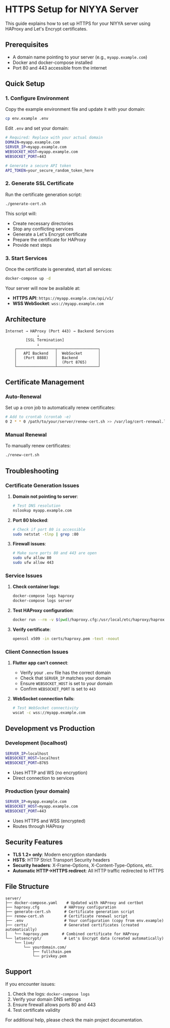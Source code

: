 # HTTPS Setup for NIYYA Server

This guide explains how to set up HTTPS for your NIYYA server using HAProxy and Let's Encrypt certificates.

## Prerequisites

- A domain name pointing to your server (e.g., `myapp.example.com`)
- Docker and docker-compose installed
- Port 80 and 443 accessible from the internet

## Quick Setup

### 1. Configure Environment

Copy the example environment file and update it with your domain:

```bash
cp env.example .env
```

Edit `.env` and set your domain:

```bash
# Required: Replace with your actual domain
DOMAIN=myapp.example.com
SERVER_IP=myapp.example.com
WEBSOCKET_HOST=myapp.example.com
WEBSOCKET_PORT=443

# Generate a secure API token
API_TOKEN=your_secure_random_token_here
```

### 2. Generate SSL Certificate

Run the certificate generation script:

```bash
./generate-cert.sh
```

This script will:
- Create necessary directories
- Stop any conflicting services
- Generate a Let's Encrypt certificate
- Prepare the certificate for HAProxy
- Provide next steps

### 3. Start Services

Once the certificate is generated, start all services:

```bash
docker-compose up -d
```

Your server will now be available at:
- **HTTPS API**: `https://myapp.example.com/api/v1/`
- **WSS WebSocket**: `wss://myapp.example.com`

## Architecture

```
Internet → HAProxy (Port 443) → Backend Services
              ↓
         [SSL Termination]
              ↓
    ┌─────────────────┬──────────────────┐
    │   API Backend   │  WebSocket       │
    │   (Port 8888)   │  Backend         │
    │                 │  (Port 8765)     │
    └─────────────────┴──────────────────┘
```

## Certificate Management

### Auto-Renewal

Set up a cron job to automatically renew certificates:

```bash
# Add to crontab (crontab -e)
0 2 * * 0 /path/to/your/server/renew-cert.sh >> /var/log/cert-renewal.log 2>&1
```

### Manual Renewal

To manually renew certificates:

```bash
./renew-cert.sh
```

## Troubleshooting

### Certificate Generation Issues

1. **Domain not pointing to server**:
   ```bash
   # Test DNS resolution
   nslookup myapp.example.com
   ```

2. **Port 80 blocked**:
   ```bash
   # Check if port 80 is accessible
   sudo netstat -tlnp | grep :80
   ```

3. **Firewall issues**:
   ```bash
   # Make sure ports 80 and 443 are open
   sudo ufw allow 80
   sudo ufw allow 443
   ```

### Service Issues

1. **Check container logs**:
   ```bash
   docker-compose logs haproxy
   docker-compose logs server
   ```

2. **Test HAProxy configuration**:
   ```bash
   docker run --rm -v $(pwd)/haproxy.cfg:/usr/local/etc/haproxy/haproxy.cfg:ro haproxy:alpine haproxy -c -f /usr/local/etc/haproxy/haproxy.cfg
   ```

3. **Verify certificate**:
   ```bash
   openssl x509 -in certs/haproxy.pem -text -noout
   ```

### Client Connection Issues

1. **Flutter app can't connect**:
   - Verify your `.env` file has the correct domain
   - Check that `SERVER_IP` matches your domain
   - Ensure `WEBSOCKET_HOST` is set to your domain
   - Confirm `WEBSOCKET_PORT` is set to `443`

2. **WebSocket connection fails**:
   ```bash
   # Test WebSocket connectivity
   wscat -c wss://myapp.example.com
   ```

## Development vs Production

### Development (localhost)
```bash
SERVER_IP=localhost
WEBSOCKET_HOST=localhost
WEBSOCKET_PORT=8765
```
- Uses HTTP and WS (no encryption)
- Direct connection to services

### Production (your domain)
```bash
SERVER_IP=myapp.example.com
WEBSOCKET_HOST=myapp.example.com
WEBSOCKET_PORT=443
```
- Uses HTTPS and WSS (encrypted)
- Routes through HAProxy

## Security Features

- **TLS 1.2+ only**: Modern encryption standards
- **HSTS**: HTTP Strict Transport Security headers
- **Security headers**: X-Frame-Options, X-Content-Type-Options, etc.
- **Automatic HTTP→HTTPS redirect**: All HTTP traffic redirected to HTTPS

## File Structure

```
server/
├── docker-compose.yaml    # Updated with HAProxy and certbot
├── haproxy.cfg           # HAProxy configuration
├── generate-cert.sh      # Certificate generation script
├── renew-cert.sh         # Certificate renewal script
├── .env                  # Your configuration (copy from env.example)
├── certs/                # Generated certificates (created automatically)
│   └── haproxy.pem      # Combined certificate for HAProxy
└── letsencrypt/          # Let's Encrypt data (created automatically)
    └── live/
        └── yourdomain.com/
            ├── fullchain.pem
            └── privkey.pem
```

## Support

If you encounter issues:
1. Check the logs: `docker-compose logs`
2. Verify your domain DNS settings
3. Ensure firewall allows ports 80 and 443
4. Test certificate validity

For additional help, please check the main project documentation. 